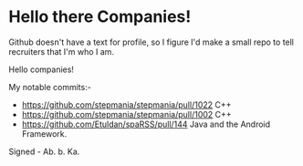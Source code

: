 # Hello there Companies!
Github doesn't have a text for profile, so I figure I'd make a small repo to tell recruiters that I'm who I am.

Hello companies!

My notable commits:-

- https://github.com/stepmania/stepmania/pull/1022 C++
- https://github.com/stepmania/stepmania/pull/1002 C++
- https://github.com/Etuldan/spaRSS/pull/144 Java and the Android Framework.

Signed - Ab. b. Ka.
